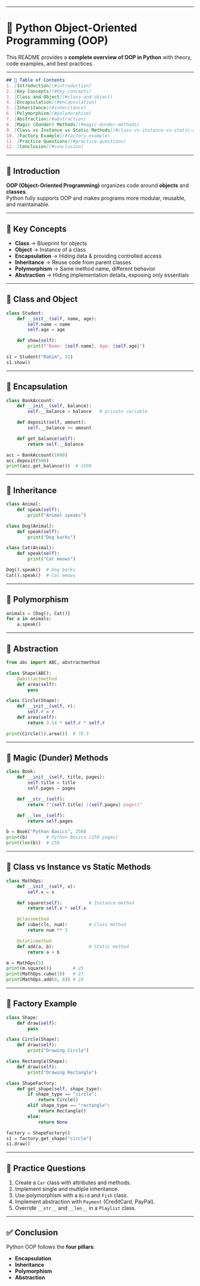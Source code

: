 
---
# 🐍 Python Object-Oriented Programming (OOP)

This README provides a **complete overview of OOP in Python** with theory, code examples, and best practices.

---
```markdown
## 📑 Table of Contents
1. [Introduction](#introduction)
2. [Key Concepts](#key-concepts)
3. [Class and Object](#class-and-object)
4. [Encapsulation](#encapsulation)
5. [Inheritance](#inheritance)
6. [Polymorphism](#polymorphism)
7. [Abstraction](#abstraction)
8. [Magic (Dunder) Methods](#magic-dunder-methods)
9. [Class vs Instance vs Static Methods](#class-vs-instance-vs-static-methods)
10. [Factory Example](#factory-example)
11. [Practice Questions](#practice-questions)
12. [Conclusion](#conclusion)
```
---

## 🔹 Introduction
**OOP (Object-Oriented Programming)** organizes code around **objects** and **classes**.  
Python fully supports OOP and makes programs more modular, reusable, and maintainable.

---

## 🔹 Key Concepts
- **Class** → Blueprint for objects  
- **Object** → Instance of a class  
- **Encapsulation** → Hiding data & providing controlled access  
- **Inheritance** → Reuse code from parent classes  
- **Polymorphism** → Same method name, different behavior  
- **Abstraction** → Hiding implementation details, exposing only essentials  

---

## 🔹 Class and Object
```python
class Student:
    def __init__(self, name, age):
        self.name = name
        self.age = age

    def show(self):
        print(f"Name: {self.name}, Age: {self.age}")

s1 = Student("Rahim", 21)
s1.show()
````

---

## 🔹 Encapsulation

```python
class BankAccount:
    def __init__(self, balance):
        self.__balance = balance   # private variable

    def deposit(self, amount):
        self.__balance += amount

    def get_balance(self):
        return self.__balance

acc = BankAccount(1000)
acc.deposit(500)
print(acc.get_balance())  # 1500
```

---

## 🔹 Inheritance

```python
class Animal:
    def speak(self):
        print("Animal speaks")

class Dog(Animal):
    def speak(self):
        print("Dog barks")

class Cat(Animal):
    def speak(self):
        print("Cat meows")

Dog().speak()  # Dog barks
Cat().speak()  # Cat meows
```

---

## 🔹 Polymorphism

```python
animals = [Dog(), Cat()]
for a in animals:
    a.speak()
```

---

## 🔹 Abstraction

```python
from abc import ABC, abstractmethod

class Shape(ABC):
    @abstractmethod
    def area(self):
        pass

class Circle(Shape):
    def __init__(self, r):
        self.r = r
    def area(self):
        return 3.14 * self.r * self.r

print(Circle(5).area())  # 78.5
```

---

## 🔹 Magic (Dunder) Methods

```python
class Book:
    def __init__(self, title, pages):
        self.title = title
        self.pages = pages

    def __str__(self):
        return f"{self.title} ({self.pages} pages)"

    def __len__(self):
        return self.pages

b = Book("Python Basics", 250)
print(b)       # Python Basics (250 pages)
print(len(b))  # 250
```

---

## 🔹 Class vs Instance vs Static Methods

```python
class MathOps:
    def __init__(self, x):
        self.x = x

    def square(self):          # Instance method
        return self.x * self.x

    @classmethod
    def cube(cls, num):        # Class method
        return num ** 3

    @staticmethod
    def add(a, b):             # Static method
        return a + b

m = MathOps(5)
print(m.square())        # 25
print(MathOps.cube(3))   # 27
print(MathOps.add(4, 6)) # 10
```

---

## 🔹 Factory Example

```python
class Shape:
    def draw(self):
        pass

class Circle(Shape):
    def draw(self):
        print("Drawing Circle")

class Rectangle(Shape):
    def draw(self):
        print("Drawing Rectangle")

class ShapeFactory:
    def get_shape(self, shape_type):
        if shape_type == "circle":
            return Circle()
        elif shape_type == "rectangle":
            return Rectangle()
        else:
            return None

factory = ShapeFactory()
s1 = factory.get_shape("circle")
s1.draw()
```

---

## 📝 Practice Questions

1. Create a `Car` class with attributes and methods.
2. Implement single and multiple inheritance.
3. Use polymorphism with a `Bird` and `Fish` class.
4. Implement abstraction with `Payment` (CreditCard, PayPal).
5. Override `__str__` and `__len__` in a `Playlist` class.

---

## ✅ Conclusion

Python OOP follows the **four pillars**:

* **Encapsulation**
* **Inheritance**
* **Polymorphism**
* **Abstraction**

